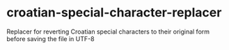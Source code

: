 # croatian-special-character-replacer
Replacer for reverting Croatian special characters to their original form before saving the file in UTF-8
